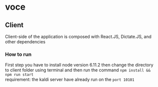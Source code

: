 # voce

## Client
Client-side of the application is composed with React.JS, Dictate.JS, and other dependencies
### How to run
First step you have to install node version 6.11.2 then change the directory to client folder using terminal and then run the command ```npm install && npm run start```
<br />requirement: the kaldi server have already run on the ```port 10101```
